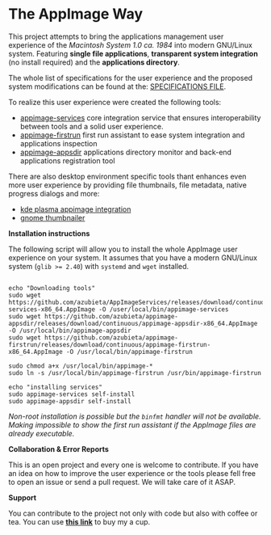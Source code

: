 # The AppImage Way

This project attempts to bring the applications management user experience of the *Macintosh 
System 1.0 ca. 1984* into modern GNU/Linux system. Featuring **single file applications**, 
**transparent system integration** (no install required) and the **applications directory**.

The whole list of specifications for the user experience and the proposed system modifications 
can be found at the: [SPECIFICATIONS FILE](https://github.com/azubieta/TheAppImageWay/blob/master/SPECIFICATION.md).

To realize this user experience were created the following tools:
- [appimage-services](https://github.com/azubieta/AppImageServices) core integration service that ensures interoperability
 between tools and a solid user experience.
- [appimage-firstrun](https://github.com/azubieta/appimage-firstrun) first run assistant to ease system integration and applications inspection
- [appimage-appsdir](https://github.com/azubieta/appimage-appsdir) applications directory monitor and back-end applications 
registration tool

There are also desktop environment specific tools thant enhances even more user experience
by providing file thumbnails, file metadata, native progress dialogs and more:
- [kde plasma appimage integration](https://github.com/azubieta/plasma-appimage-integration)
- [gnome thumbnailer](https://github.com/azubieta/appimage-gnome-thumbnailer)


**Installation instructions**

The following script will allow you to install the whole AppImage user experience on your 
system. It assumes that you have a modern GNU/Linux system (`glib >= 2.40`) with `systemd` 
and `wget` installed. 

 
```

echo "Downloading tools"
sudo wget https://github.com/azubieta/AppImageServices/releases/download/continuous/appimage-services-x86_64.AppImage -O /user/local/bin/appimage-services
sudo wget https://github.com/azubieta/appimage-appsdir/releases/download/continuous/appimage-appsdir-x86_64.AppImage -O /usr/local/bin/appimage-appsdir
sudo wget https://github.com/azubieta/appimage-firstrun/releases/download/continuous/appimage-firstrun-x86_64.AppImage -O /usr/local/bin/appimage-firstrun

sudo chmod a+x /usr/local/bin/appimage-*
sudo ln -s /usr/local/bin/appimage-firstrun /usr/bin/appimage-firstrun

echo "installing services"
sudo appimage-services self-install
sudo appimage-appsdir self-install

```

_Non-root installation is possible but the `binfmt` handler will not be available. Making
impossible to show the first run assistant if the AppImage files are already executable._

**Collaboration & Error Reports**

This is an open project and every one is welcome to contribute. If you have an idea on how
to improve the user experience or the tools please fell free to open an issue or send a pull
request. We will take care of it ASAP.

**Support**

You can contribute to the project not only with code but also with coffee or tea. You can 
use [**this link**](https://www.paypal.com/paypalme2/azubieta) to buy my a cup.